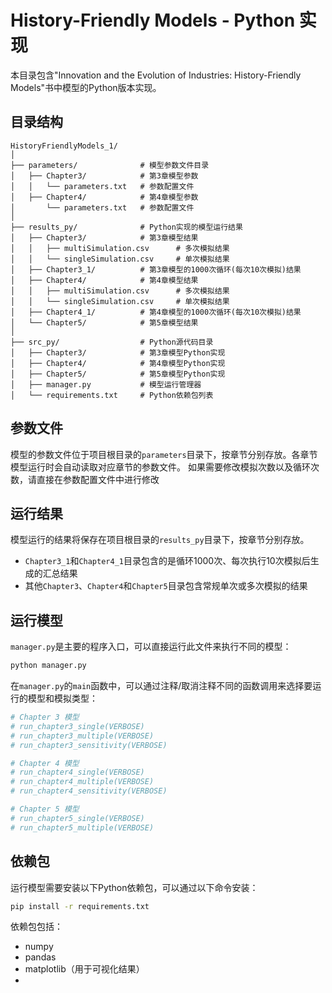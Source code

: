 # History-Friendly Models - Python 实现

本目录包含"Innovation and the Evolution of Industries: History-Friendly Models"书中模型的Python版本实现。

## 目录结构

```
HistoryFriendlyModels_1/
│
├── parameters/              # 模型参数文件目录
│   ├── Chapter3/            # 第3章模型参数
│   │   └── parameters.txt   # 参数配置文件
│   ├── Chapter4/            # 第4章模型参数
│       └── parameters.txt   # 参数配置文件
│
├── results_py/              # Python实现的模型运行结果
│   ├── Chapter3/            # 第3章模型结果
│   │   ├── multiSimulation.csv      # 多次模拟结果
│   │   └── singleSimulation.csv     # 单次模拟结果
│   ├── Chapter3_1/          # 第3章模型的1000次循环(每次10次模拟)结果
│   ├── Chapter4/            # 第4章模型结果
│   │   ├── multiSimulation.csv      # 多次模拟结果
│   │   └── singleSimulation.csv     # 单次模拟结果
│   ├── Chapter4_1/          # 第4章模型的1000次循环(每次10次模拟)结果
│   └── Chapter5/            # 第5章模型结果
│
├── src_py/                  # Python源代码目录
│   ├── Chapter3/            # 第3章模型Python实现
│   ├── Chapter4/            # 第4章模型Python实现
│   ├── Chapter5/            # 第5章模型Python实现
│   ├── manager.py           # 模型运行管理器
│   └── requirements.txt     # Python依赖包列表
```

## 参数文件

模型的参数文件位于项目根目录的`parameters`目录下，按章节分别存放。各章节模型运行时会自动读取对应章节的参数文件。
如果需要修改模拟次数以及循环次数，请直接在参数配置文件中进行修改

## 运行结果

模型运行的结果将保存在项目根目录的`results_py`目录下，按章节分别存放。

- `Chapter3_1`和`Chapter4_1`目录包含的是循环1000次、每次执行10次模拟后生成的汇总结果
- 其他`Chapter3`、`Chapter4`和`Chapter5`目录包含常规单次或多次模拟的结果

## 运行模型

`manager.py`是主要的程序入口，可以直接运行此文件来执行不同的模型：

```bash
python manager.py
```

在`manager.py`的`main`函数中，可以通过注释/取消注释不同的函数调用来选择要运行的模型和模拟类型：

```python
# Chapter 3 模型
# run_chapter3_single(VERBOSE)
# run_chapter3_multiple(VERBOSE)
# run_chapter3_sensitivity(VERBOSE)

# Chapter 4 模型
# run_chapter4_single(VERBOSE)
# run_chapter4_multiple(VERBOSE)
# run_chapter4_sensitivity(VERBOSE)

# Chapter 5 模型
# run_chapter5_single(VERBOSE)
# run_chapter5_multiple(VERBOSE)
```

## 依赖包

运行模型需要安装以下Python依赖包，可以通过以下命令安装：

```bash
pip install -r requirements.txt
```

依赖包包括：
- numpy
- pandas 
- matplotlib（用于可视化结果）
- 
